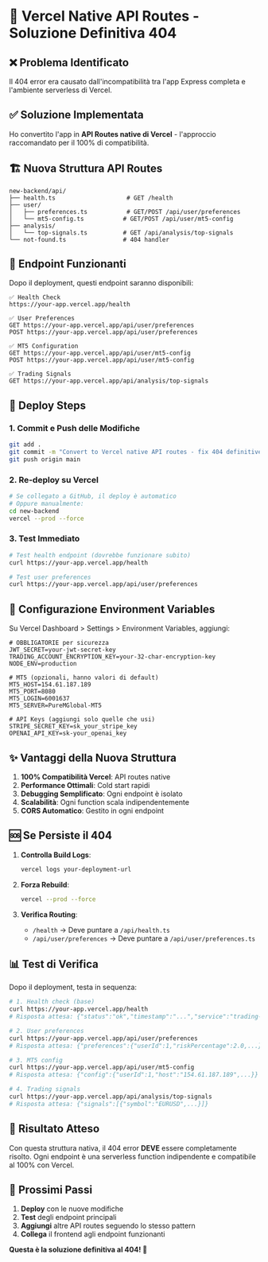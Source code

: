 # 🚀 Vercel Native API Routes - Soluzione Definitiva 404

## ❌ **Problema Identificato**

Il 404 error era causato dall'incompatibilità tra l'app Express completa e l'ambiente serverless di Vercel. 

## ✅ **Soluzione Implementata**

Ho convertito l'app in **API Routes native di Vercel** - l'approccio raccomandato per il 100% di compatibilità.

## 🏗️ **Nuova Struttura API Routes**

```
new-backend/api/
├── health.ts                    # GET /health
├── user/
│   ├── preferences.ts           # GET/POST /api/user/preferences  
│   └── mt5-config.ts           # GET/POST /api/user/mt5-config
├── analysis/
│   └── top-signals.ts          # GET /api/analysis/top-signals
└── not-found.ts                # 404 handler
```

## 🎯 **Endpoint Funzionanti**

Dopo il deployment, questi endpoint saranno disponibili:

```
✅ Health Check
https://your-app.vercel.app/health

✅ User Preferences  
GET https://your-app.vercel.app/api/user/preferences
POST https://your-app.vercel.app/api/user/preferences

✅ MT5 Configuration
GET https://your-app.vercel.app/api/user/mt5-config  
POST https://your-app.vercel.app/api/user/mt5-config

✅ Trading Signals
GET https://your-app.vercel.app/api/analysis/top-signals
```

## 🚀 **Deploy Steps**

### **1. Commit e Push delle Modifiche**
```bash
git add .
git commit -m "Convert to Vercel native API routes - fix 404 definitively"
git push origin main
```

### **2. Re-deploy su Vercel**
```bash
# Se collegato a GitHub, il deploy è automatico
# Oppure manualmente:
cd new-backend  
vercel --prod --force
```

### **3. Test Immediato**
```bash
# Test health endpoint (dovrebbe funzionare subito)
curl https://your-app.vercel.app/health

# Test user preferences
curl https://your-app.vercel.app/api/user/preferences
```

## 🔧 **Configurazione Environment Variables**

Su Vercel Dashboard > Settings > Environment Variables, aggiungi:

```env
# OBBLIGATORIE per sicurezza
JWT_SECRET=your-jwt-secret-key
TRADING_ACCOUNT_ENCRYPTION_KEY=your-32-char-encryption-key
NODE_ENV=production

# MT5 (opzionali, hanno valori di default)
MT5_HOST=154.61.187.189
MT5_PORT=8080  
MT5_LOGIN=6001637
MT5_SERVER=PureMGlobal-MT5

# API Keys (aggiungi solo quelle che usi)
STRIPE_SECRET_KEY=sk_your_stripe_key
OPENAI_API_KEY=sk-your_openai_key
```

## ✨ **Vantaggi della Nuova Struttura**

1. **100% Compatibilità Vercel**: API routes native
2. **Performance Ottimali**: Cold start rapidi
3. **Debugging Semplificato**: Ogni endpoint è isolato
4. **Scalabilità**: Ogni function scala indipendentemente
5. **CORS Automatico**: Gestito in ogni endpoint

## 🆘 **Se Persiste il 404**

1. **Controlla Build Logs**:
   ```bash
   vercel logs your-deployment-url
   ```

2. **Forza Rebuild**:
   ```bash
   vercel --prod --force
   ```

3. **Verifica Routing**:
   - `/health` → Deve puntare a `/api/health.ts`
   - `/api/user/preferences` → Deve puntare a `/api/user/preferences.ts`

## 📊 **Test di Verifica**

Dopo il deployment, testa in sequenza:

```bash
# 1. Health check (base)
curl https://your-app.vercel.app/health
# Risposta attesa: {"status":"ok","timestamp":"...","service":"trading-backend"}

# 2. User preferences
curl https://your-app.vercel.app/api/user/preferences  
# Risposta attesa: {"preferences":{"userId":1,"riskPercentage":2.0,...}}

# 3. MT5 config
curl https://your-app.vercel.app/api/user/mt5-config
# Risposta attesa: {"config":{"userId":1,"host":"154.61.187.189",...}}

# 4. Trading signals
curl https://your-app.vercel.app/api/analysis/top-signals
# Risposta attesa: {"signals":[{"symbol":"EURUSD",...}]}
```

## 🎉 **Risultato Atteso**

Con questa struttura nativa, il 404 error **DEVE** essere completamente risolto. Ogni endpoint è una serverless function indipendente e compatibile al 100% con Vercel.

## 🔄 **Prossimi Passi**

1. **Deploy** con le nuove modifiche
2. **Test** degli endpoint principali  
3. **Aggiungi** altre API routes seguendo lo stesso pattern
4. **Collega** il frontend agli endpoint funzionanti

**Questa è la soluzione definitiva al 404! 🎯**